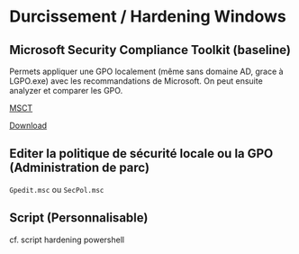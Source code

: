 ﻿# Durcissement / Hardening Windows

## Microsoft Security Compliance Toolkit (baseline)

Permets appliquer une GPO localement (même sans domaine AD, grace à LGPO.exe) avec les recommandations de Microsoft. 
On peut ensuite analyzer et comparer les GPO.

[MSCT](https://docs.microsoft.com/en-us/windows/security/threat-protection/windows-security-configuration-framework/security-compliance-toolkit-10)

[Download](https://www.microsoft.com/en-us/download/details.aspx?id=55319)

## Editer la politique de sécurité locale ou la GPO (Administration de parc)

`Gpedit.msc` ou `SecPol.msc`

## Script (Personnalisable)

cf. script hardening powershell